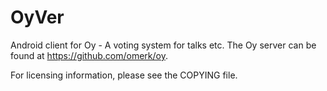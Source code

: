 OyVer
=====

Android client for Oy - A voting system for talks etc.
The Oy server can be found at https://github.com/omerk/oy.

For licensing information, please see the COPYING file.


